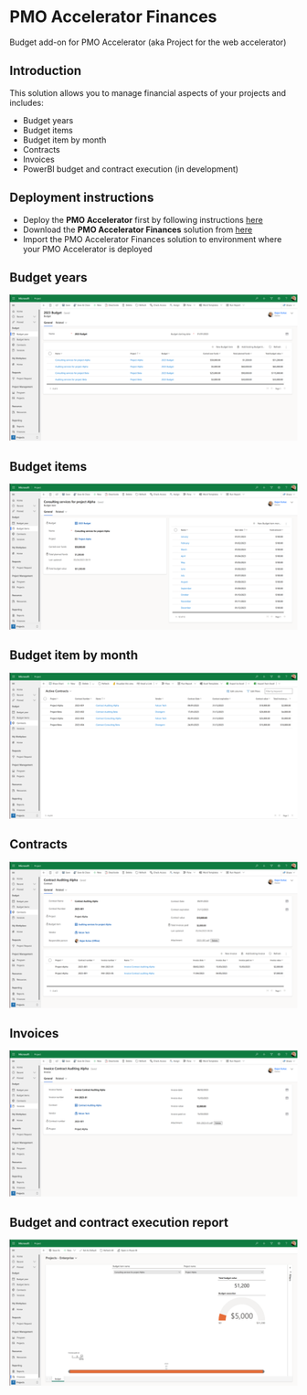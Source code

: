 # PMO Accelerator Finances
Budget add-on for PMO Accelerator (aka Project for the web accelerator)

## Introduction
This solution allows you to manage financial aspects of your projects and includes:
- Budget years
- Budget items
- Budget item by month
- Contracts
- Invoices
- PowerBI budget and contract execution (in development)

## Deployment instructions
- Deploy the **PMO Accelerator** first by following instructions [here](https://learn.microsoft.com/en-us/project-for-the-web/deploy-project-for-web-accelerator-power-bi-template)
- Download the **PMO Accelerator Finances** solution from [here](/ProjectsEnterprise_1_0_0_1_managed.zip)
- Import the PMO Accelerator Finances solution to environment where your PMO Accelerator is deployed

## Budget years
![Alt text](/images/01_budget.png "Budget years")

## Budget items
![Alt text](/images/02_budget_items.png "Budget items")

## Budget item by month
![Alt text](/images/03_contracts.png "Contract")

## Contracts
![Alt text](/images/04_contract_details.png "Contract details")

## Invoices
![Alt text](/images/05_Invoice.png "Invoices")

## Budget and contract execution report
![Alt text](/images/06_Finances_Report.png "budget and contract execution")
